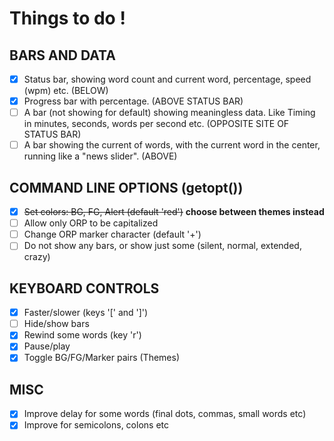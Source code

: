 # Things to do !

## BARS AND DATA

- [x] Status bar, showing word count and current word, percentage, speed (wpm) etc. (BELOW)
- [x] Progress bar with percentage. (ABOVE STATUS BAR)
- [ ] A bar (not showing for default) showing meaningless data. Like Timing in minutes, seconds, words per second etc. (OPPOSITE SITE OF STATUS BAR)
- [ ] A bar showing the current of words, with the current word in the center, running like a "news slider". (ABOVE)

## COMMAND LINE OPTIONS (getopt())

- [x] ~~Set colors: BG, FG, Alert (default 'red')~~ **choose between themes instead**
- [ ] Allow only ORP to be capitalized
- [ ] Change ORP marker character (default '+')
- [ ] Do not show any bars, or show just some (silent, normal, extended, crazy)

## KEYBOARD CONTROLS

- [x] Faster/slower (keys '[' and ']')
- [ ] Hide/show bars
- [x] Rewind some words (key 'r')
- [x] Pause/play
- [x] Toggle BG/FG/Marker pairs (Themes)
## MISC

- [x] Improve delay for some words (final dots, commas, small words etc)
- [x] Improve for semicolons, colons etc

